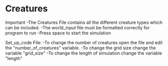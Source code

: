 # Creatures

Important
  -The Creatures File contains all the different creature types which can be included.
  -The world_input file must be formatted correctly for program to run
  -Press space to start the simulation

Set_up_code File:
  -To change the number of creatures open the file and edit the "number_of_creatures" variable.
  -To change the grid size change the variable "grid_size"
  -To change the length of simulation change the variable "length"
